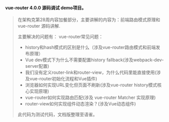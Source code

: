 #### vue-router 4.0.0 源码调试 demo项目。
> 在架构克第28周内容加餐部分，主要讲解的内容为：前端路由模式原理和 vue-router 源码讲解.
> 
> 主要解决的问题有：
> vue-router常见问题：
> + history和hash模式的区别是什么（涉及vue-router路由模式和前端发布原理）   
> + Vue dev模式下为什么不需要配置history fallback(涉及webpack-dev-server配置) 
> + 我们没有定义router-link和router-view，为什么代码里能直接使用(涉及vue-router初始化流程和Vue插件)
> + 浏览器如何实现URL变化但页面不刷新(涉及vue-router history模式核心实现原理)
> + vue-router如何实现路由匹配(涉及 vue-router Matcher 实现原理)
> + router-view如何实现组件动态渲染？(涉及Vue动态组件)
> 
> 此代码为测试代码，文档版整理至语雀。
